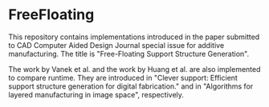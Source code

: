# FreeFloating

This repository contains implementations introduced in the paper submitted to CAD Computer Aided Design Journal special issue for additive manufacturing. The title is "Free-Floating Support Structure Generation".

The work by Vanek et al. and the work by Huang et al. are also implemented to compare runtime. They are introduced in "Clever support: Efficient support structure generation for digital fabrication." and  in "Algorithms for layered manufacturing in image space", respectively.

